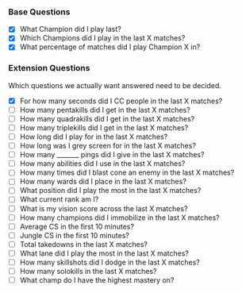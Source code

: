 ### Base Questions
- [x] What Champion did I play last?
- [x] Which Champions did I play in the last X matches?
- [x] What percentage of matches did I play Champion X in?

### Extension Questions
Which questions we actually want answered need to be decided.
- [x] For how many seconds did I CC people in the last X matches?
- [ ] How many pentakills did I get in the last X matches?
- [ ] How many quadrakills did I get in the last X matches?
- [ ] How many triplekills did I get in the last X matches?
- [ ] How long did I play for in the last X matches?
- [ ] How long was I grey screen for in the last X matches?
- [ ] How many _______ pings did I give in the last X matches?
- [ ] How many abilities did I use in the last X matches?
- [ ] How many times did I blast cone an enemy in the last X matches?
- [ ] How many wards did I place in the last X matches?
- [ ] What position did I play the most in the last X matches?
- [ ] What current rank am I?
- [ ] What is my vision score across the last X matches?
- [ ] How many champions did I immobilize in the last X matches?
- [ ] Average CS in the first 10 minutes?
- [ ] Jungle CS in the first 10 minutes?
- [ ] Total takedowns in the last X matches?
- [ ] What lane did I play the most in the last X matches?
- [ ] How many skillshots did I dodge in the last X matches?
- [ ] How many solokills in the last X matches?
- [ ] What champ do I have the highest mastery on?

